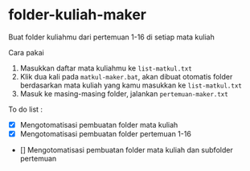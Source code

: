 # folder-kuliah-maker
Buat folder kuliahmu dari pertemuan 1-16 di setiap mata kuliah 

Cara pakai
1. Masukkan daftar mata kuliahmu ke `list-matkul.txt`
2. Klik dua kali pada `matkul-maker.bat`, akan dibuat otomatis folder berdasarkan mata kuliah yang kamu masukkan ke `list-matkul.txt`
3. Masuk ke masing-masing folder, jalankan `pertemuan-maker.txt`


To do list :
- [x] Mengotomatisasi pembuatan folder mata kuliah
- [x] Mengotomatisasi pembuatan folder pertemuan 1-16
- [] Mengotomatisasi pembuatan folder mata kuliah dan subfolder pertemuan
